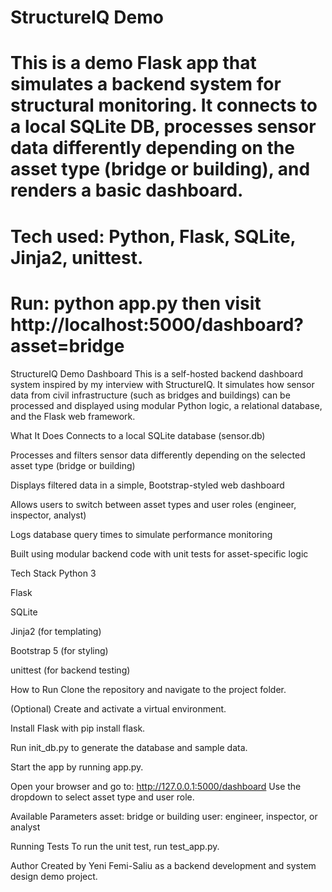 # StructureIQ Demo
# This is a demo Flask app that simulates a backend system for structural monitoring. It connects to a local SQLite DB, processes sensor data differently depending on the asset type (bridge or building), and renders a basic dashboard.
# Tech used: Python, Flask, SQLite, Jinja2, unittest.
# Run: python app.py then visit http://localhost:5000/dashboard?asset=bridge

StructureIQ Demo Dashboard
This is a self-hosted backend dashboard system inspired by my interview with StructureIQ. It simulates how sensor data from civil infrastructure (such as bridges and buildings) can be processed and displayed using modular Python logic, a relational database, and the Flask web framework.

What It Does
Connects to a local SQLite database (sensor.db)

Processes and filters sensor data differently depending on the selected asset type (bridge or building)

Displays filtered data in a simple, Bootstrap-styled web dashboard

Allows users to switch between asset types and user roles (engineer, inspector, analyst)

Logs database query times to simulate performance monitoring

Built using modular backend code with unit tests for asset-specific logic

Tech Stack
Python 3

Flask

SQLite

Jinja2 (for templating)

Bootstrap 5 (for styling)

unittest (for backend testing)


How to Run
Clone the repository and navigate to the project folder.

(Optional) Create and activate a virtual environment.

Install Flask with pip install flask.

Run init_db.py to generate the database and sample data.

Start the app by running app.py.

Open your browser and go to:
http://127.0.0.1:5000/dashboard
Use the dropdown to select asset type and user role.

Available Parameters
asset: bridge or building
user: engineer, inspector, or analyst

Running Tests
To run the unit test, run test_app.py.

Author
Created by Yeni Femi-Saliu as a backend development and system design demo project.